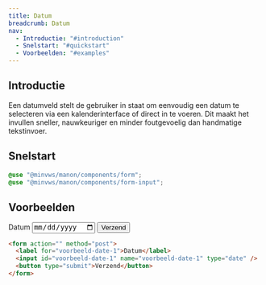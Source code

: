 ```yaml
---
title: Datum
breadcrumb: Datum
nav:
  - Introductie: "#introduction"
  - Snelstart: "#quickstart"
  - Voorbeelden: "#examples"
---
```


<h2 id="introduction">Introductie</h2>

Een datumveld stelt de gebruiker in staat om eenvoudig een datum te selecteren via een kalenderinterface of direct in te voeren. Dit maakt het invullen sneller, nauwkeuriger en minder foutgevoelig dan handmatige tekstinvoer.

<h2 id="quickstart">Snelstart</h2>

```scss
@use "@minvws/manon/components/form";
@use "@minvws/manon/components/form-input";
```

<h2 id="examples">Voorbeelden</h2>

<form action="" method="post">
  <label for="voorbeeld-date-1">Datum</label>
  <input id="voorbeeld-date-1" name="voorbeeld-date-1" type="date" />
  <button type="submit">Verzend</button>
</form>

```html
<form action="" method="post">
  <label for="voorbeeld-date-1">Datum</label>
  <input id="voorbeeld-date-1" name="voorbeeld-date-1" type="date" />
  <button type="submit">Verzend</button>
</form>
```
